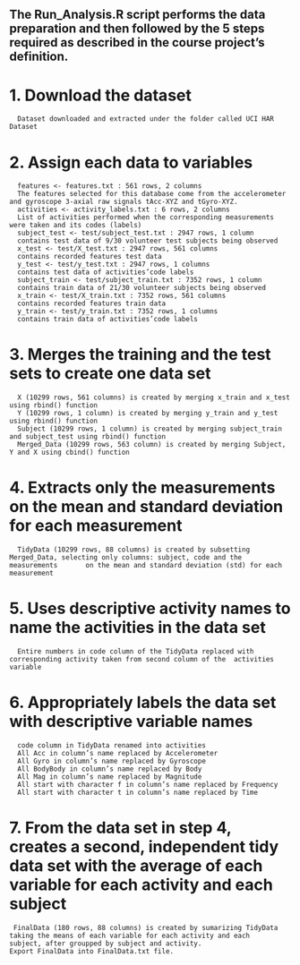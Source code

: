 ## The Run_Analysis.R script performs the data preparation and then followed by the 5 steps required as described in the course project’s definition.

# 1. Download the dataset
      Dataset downloaded and extracted under the folder called UCI HAR Dataset

# 2. Assign each data to variables
      features <- features.txt : 561 rows, 2 columns 
      The features selected for this database come from the accelerometer and gyroscope 3-axial raw signals tAcc-XYZ and tGyro-XYZ.
      activities <- activity_labels.txt : 6 rows, 2 columns 
      List of activities performed when the corresponding measurements were taken and its codes (labels)
      subject_test <- test/subject_test.txt : 2947 rows, 1 column 
      contains test data of 9/30 volunteer test subjects being observed
      x_test <- test/X_test.txt : 2947 rows, 561 columns 
      contains recorded features test data
      y_test <- test/y_test.txt : 2947 rows, 1 columns 
      contains test data of activities’code labels
      subject_train <- test/subject_train.txt : 7352 rows, 1 column 
      contains train data of 21/30 volunteer subjects being observed
      x_train <- test/X_train.txt : 7352 rows, 561 columns 
      contains recorded features train data
      y_train <- test/y_train.txt : 7352 rows, 1 columns 
      contains train data of activities’code labels

# 3. Merges the training and the test sets to create one data set
      X (10299 rows, 561 columns) is created by merging x_train and x_test using rbind() function
      Y (10299 rows, 1 column) is created by merging y_train and y_test using rbind() function
      Subject (10299 rows, 1 column) is created by merging subject_train and subject_test using rbind() function
      Merged_Data (10299 rows, 563 column) is created by merging Subject, Y and X using cbind() function

# 4. Extracts only the measurements on the mean and standard deviation for each measurement
      TidyData (10299 rows, 88 columns) is created by subsetting Merged_Data, selecting only columns: subject, code and the measurements       on the mean and standard deviation (std) for each measurement
# 5. Uses descriptive activity names to name the activities in the data set
      Entire numbers in code column of the TidyData replaced with corresponding activity taken from second column of the  activities      variable

# 6. Appropriately labels the data set with descriptive variable names
      code column in TidyData renamed into activities
      All Acc in column’s name replaced by Accelerometer
      All Gyro in column’s name replaced by Gyroscope
      All BodyBody in column’s name replaced by Body
      All Mag in column’s name replaced by Magnitude
      All start with character f in column’s name replaced by Frequency
      All start with character t in column’s name replaced by Time

# 7. From the data set in step 4, creates a second, independent tidy data set with the average of each variable for each activity and    each subject
     FinalData (180 rows, 88 columns) is created by sumarizing TidyData taking the means of each variable for each activity and each    subject, after groupped by subject and activity.
    Export FinalData into FinalData.txt file.
